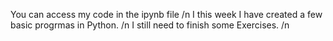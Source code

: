 You can access my code in the ipynb file /n
I this week I have created a few basic progrmas in Python. /n
I still need to finish some Exercises. /n
